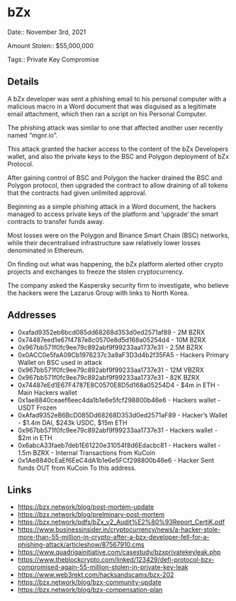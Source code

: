 # bZx

Date:: November 3rd, 2021

Amount Stolen:: $55,000,000

Tags:: Private Key Compromise


## Details 

A bZx developer was sent a phishing email to his personal computer with a malicious macro in a Word document that was disguised as a legitimate email attachment, which then ran a script on his Personal Computer. 

The phishing attack was similar to one that affected another user recently named “mgnr.io”. 

This attack granted the hacker access to the content of the bZx Developers wallet, and also the private keys to the BSC and Polygon deployment of bZx Protocol. 

After gaining control of BSC and Polygon the hacker drained the BSC and Polygon protocol, then upgraded the contract to allow draining of all tokens that the contracts had given unlimited approval.

Beginning as a simple phishing attack in a Word document, the hackers managed to access private keys of the platform and ‘upgrade’ the smart contracts to transfer funds away. 

Most losses were on the Polygon and Binance Smart Chain (BSC) networks, while their decentralised infrastructure saw relatively lower losses denominated in Ethereum. 

On finding out what was happening, the bZx platform alerted other crypto projects and exchanges to freeze the stolen cryptocurrency. 

The company asked the Kaspersky security firm to investigate, who believe the hackers were the Lazarus Group with links to North Korea.

## Addresses
- 0xafad9352eb6bcd085dd68268d353d0ed2571af89 - 2M BZRX
- 0x74487eed1e67f4787e8c0570e8d5d168a05254d4 - 10M BZRX
- 0x967bb571f0fc9ee79c892abf9f99233aa1737e31 - 2.5M BZRX
- 0x0ACC0e5faA09Cb1976237c3a9aF3D3d4b2f35FA5 - Hackers Primary Wallet on BSC used in attack
- 0x967bb571f0fc9ee79c892abf9f99233aa1737e31 - 12M VBZRX
- 0x967bb571f0fc9ee79c892abf9f99233aa1737e31 - 82K BZRX
- 0x74487eEd1E67F4787E8C0570E8D5d168a05254D4 - $4m in ETH - Main Hackers wallet
- 0x1ae8840ceaef6eec4da1b1e6e5fcf298800b46e6 - Hackers wallet - USDT Frozen
- 0xAfad9352eB6BcD085Dd68268D353d0ed2571aF89 - Hacker’s Wallet - $1.4m DAI, $243k USDC, $15m ETH
- 0x967bb571f0fc9ee79c892abf9f99233aa1737e31 - Hackers wallet - $2m in ETH
- 0x6abcA33faeb7deb1E61220e31054f8d6Edacbc81 - Hackers wallet - 1.5m BZRX - Internal Transactions from KuCoin
- 0x1Ae8840cEaEf6EeC4dA1b1e6e5FCf298800b46e6 - Hacker Sent funds OUT from KuCoin To this address.


## Links
- https://bzx.network/blog/post-mortem-update
- https://bzx.network/blog/prelminary-post-mortem
- https://bzx.network/pdfs/bZx_v2_Audit%E2%80%93Report_CertiK.pdf
- https://www.businessinsider.in/cryptocurrency/news/a-hacker-stole-more-than-55-million-in-crypto-after-a-bzx-developer-fell-for-a-phishing-attack/articleshow/87567910.cms
- https://www.quadrigainitiative.com/casestudy/bzxprivatekeyleak.php
- https://www.theblockcrypto.com/linked/123429/defi-protocol-bzx-compromised-again-55-million-stolen-in-private-key-leak
- https://www.web3rekt.com/hacksandscams/bzx-202
- https://bzx.network/blog/bzx-community-update
- https://bzx.network/blog/bzx-compensation-plan